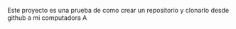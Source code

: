Este proyecto es una prueba de como crear un repositorio y clonarlo desde github a mi computadora A
